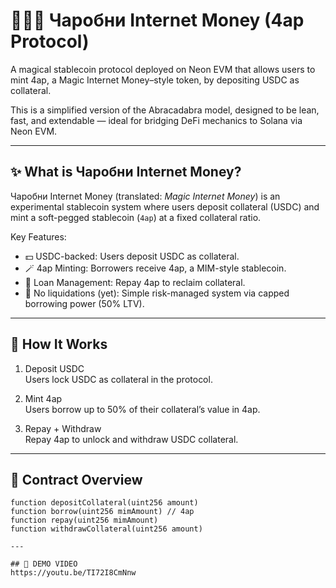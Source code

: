 # 🧙🏼‍♂️ Чаробни Internet Money (4ap Protocol)

A magical stablecoin protocol deployed on Neon EVM that allows users to mint 4ap, a Magic Internet Money–style token, by depositing USDC as collateral.

This is a simplified version of the Abracadabra model, designed to be lean, fast, and extendable — ideal for bridging DeFi mechanics to Solana via Neon EVM.

---

## ✨ What is Чаробни Internet Money?

Чаробни Internet Money (translated: *Magic Internet Money*) is an experimental stablecoin system where users deposit collateral (USDC) and mint a soft-pegged stablecoin (`4ap`) at a fixed collateral ratio.

Key Features:
- 💵 USDC-backed: Users deposit USDC as collateral.
- 🪄 4ap Minting: Borrowers receive 4ap, a MIM-style stablecoin.
- 🔐 Loan Management: Repay 4ap to reclaim collateral.
- 🚫 No liquidations (yet): Simple risk-managed system via capped borrowing power (50% LTV).

---

## 🔧 How It Works

1. Deposit USDC  
   Users lock USDC as collateral in the protocol.

2. Mint 4ap  
   Users borrow up to 50% of their collateral’s value in 4ap.

3. Repay + Withdraw  
   Repay 4ap to unlock and withdraw USDC collateral.

---

## 🧪 Contract Overview

```solidity
function depositCollateral(uint256 amount)
function borrow(uint256 mimAmount) // 4ap
function repay(uint256 mimAmount)
function withdrawCollateral(uint256 amount)

---

## 🎥 DEMO VIDEO
https://youtu.be/TI72I8CmNnw
